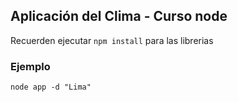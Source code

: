 ## Aplicación del Clima - Curso node


Recuerden ejecutar ```npm install``` para las librerias


### Ejemplo

```node app -d "Lima"```